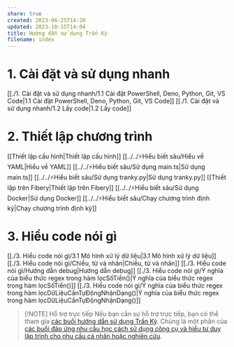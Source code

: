 ```yaml
---
share: true
created: 2023-08-25T14:20
updated: 2023-10-15T14:04
title: Hướng dẫn sử dụng Trấn Kỳ
filename: index
---
```

# 1. Cài đặt và sử dụng nhanh
[[./1. Cài đặt và sử dụng nhanh/1.1 Cài đặt PowerShell, Deno, Python, Git, VS Code|1.1 Cài đặt PowerShell, Deno, Python, Git, VS Code]]
[[./1. Cài đặt và sử dụng nhanh/1.2 Lấy code|1.2 Lấy code]]

# 2. Thiết lập chương trình
[[Thiết lập cấu hình|Thiết lập cấu hình]]
[[../../⚡Hiểu biết sâu/Hiểu về YAML|Hiểu về YAML]]
[[../../⚡Hiểu biết sâu/Sử dụng main.ts|Sử dụng main.ts]]
[[../../⚡Hiểu biết sâu/Sử dụng tranky.py|Sử dụng tranky.py]]
[[Thiết lập trên Fibery|Thiết lập trên Fibery]]
[[../../⚡Hiểu biết sâu/Sử dụng Docker|Sử dụng Docker]]
[[../../⚡Hiểu biết sâu/Chạy chương trình định kỳ|Chạy chương trình định kỳ]]
# 3. Hiểu code nói gì
[[./3. Hiểu code nói gì/3.1 Mô hình xử lý dữ liệu|3.1 Mô hình xử lý dữ liệu]]
[[./3. Hiểu code nói gì/Chiều, từ và nhãn|Chiều, từ và nhãn]]
[[./3. Hiểu code nói gì/Hướng dẫn debug|Hướng dẫn debug]]
[[./3. Hiểu code nói gì/Ý nghĩa của biểu thức regex trong hàm lọcSốTiền()|Ý nghĩa của biểu thức regex trong hàm lọcSốTiền()]]
[[./3. Hiểu code nói gì/Ý nghĩa của biểu thức regex trong hàm lọcDữLiệuCầnTựĐộngNhậnDạng()|Ý nghĩa của biểu thức regex trong hàm lọcDữLiệuCầnTựĐộngNhậnDạng()]]

> [!NOTE] Hỗ trợ trực tiếp
> Nếu bạn cần sự hỗ trợ trực tiếp, bạn có thể tham gia [các buổi hướng dẫn sử dụng Trấn Kỳ](https://obsidian.quảcầu.cc/%F0%9F%93%90%20d%E1%BB%B1%20%C3%A1n/3%20th%C3%A0nh%20ph%E1%BA%A9m/c%C3%A1c%20bu%E1%BB%95i%20%C4%91%C3%A1p%20%E1%BB%A9ng%20nhu%20c%E1%BA%A7u%20h%E1%BB%8Dc%20c%C3%A1ch%20s%E1%BB%AD%20d%E1%BB%A5ng%20c%C3%B4ng%20c%E1%BB%A5%20v%C3%A0%20t%C6%B0%20duy%20l%E1%BA%ADp%20tr%C3%ACnh%20cho%20nhu%20c%E1%BA%A7u%20c%C3%A1%20nh%C3%A2n%20ho%E1%BA%B7c%20nghi%C3%AAn%20c%E1%BB%A9u/c%C3%A1c%20bu%E1%BB%95i%20h%C6%B0%E1%BB%9Bng%20d%E1%BA%ABn%20s%E1%BB%AD%20d%E1%BB%A5ng%20tr%E1%BA%A5n%20k%E1%BB%B3/?utm_source=CW+%C2%BB+X%E1%BB%AD+l%C3%BD+d%E1%BB%AF+li%E1%BB%87u+v%C3%A0+l%E1%BA%ADp+tr%C3%ACnh&utm_medium=H%C6%B0%E1%BB%9Bng+d%E1%BA%ABn+s%E1%BB%AD+d%E1%BB%A5ng+Tr%E1%BA%A5n+K%E1%BB%B3&utm_campaign=Giai+%C4%91o%E1%BA%A1n+1&utm_term=%C4%90%E1%BB%8Dc+b%C3%A0i+vi%E1%BA%BFt+tr%C3%AAn+web). Chúng là một phần của [các buổi đáp ứng nhu cầu học cách sử dụng công cụ và hiểu tư duy lập trình cho nhu cầu cá nhân hoặc nghiên cứu](https://obsidian.quảcầu.cc/%F0%9F%93%90%20d%E1%BB%B1%20%C3%A1n/3%20th%C3%A0nh%20ph%E1%BA%A9m/c%C3%A1c%20bu%E1%BB%95i%20%C4%91%C3%A1p%20%E1%BB%A9ng%20nhu%20c%E1%BA%A7u%20h%E1%BB%8Dc%20c%C3%A1ch%20s%E1%BB%AD%20d%E1%BB%A5ng%20c%C3%B4ng%20c%E1%BB%A5%20v%C3%A0%20t%C6%B0%20duy%20l%E1%BA%ADp%20tr%C3%ACnh%20cho%20nhu%20c%E1%BA%A7u%20c%C3%A1%20nh%C3%A2n%20ho%E1%BA%B7c%20nghi%C3%AAn%20c%E1%BB%A9u/?utm_source=CW+%C2%BB+X%E1%BB%AD+l%C3%BD+d%E1%BB%AF+li%E1%BB%87u+v%C3%A0+l%E1%BA%ADp+tr%C3%ACnh&utm_medium=H%C6%B0%E1%BB%9Bng+d%E1%BA%ABn+s%E1%BB%AD+d%E1%BB%A5ng+Tr%E1%BA%A5n+K%E1%BB%B3&utm_campaign=Giai+%C4%91o%E1%BA%A1n+1&utm_term=%C4%90%E1%BB%8Dc+b%C3%A0i+vi%E1%BA%BFt+tr%C3%AAn+web).

